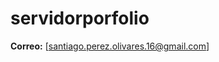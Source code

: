 # servidorporfolio

**Correo:** [santiago.perez.olivares.16@gmail.com[](mailto:santiago.perez.olivares.16@gmail.com)]

